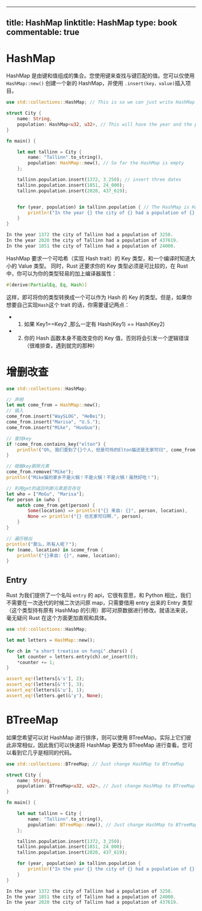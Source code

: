 
---
title: HashMap
linktitle: HashMap
type: book
commentable: true
---

# HashMap

HashMap 是由键和值组成的集合。您使用键来查找与键匹配的值。您可以仅使用 `HashMap::new()` 创建一个新的 HashMap，并使用 `.insert(key，value)`插入项目。

```rs
use std::collections::HashMap; // This is so we can just write HashMap instead of std::collections::HashMap every time

struct City {
    name: String,
    population: HashMap<u32, u32>, // This will have the year and the population for the year
}

fn main() {

    let mut tallinn = City {
        name: "Tallinn".to_string(),
        population: HashMap::new(), // So far the HashMap is empty
    };

    tallinn.population.insert(1372, 3_250); // insert three dates
    tallinn.population.insert(1851, 24_000);
    tallinn.population.insert(2020, 437_619);


    for (year, population) in tallinn.population { // The HashMap is HashMap<u32, u32> so it returns a two items each time
        println!("In the year {} the city of {} had a population of {}.", year, tallinn.name, population);
    }
}

In the year 1372 the city of Tallinn had a population of 3250.
In the year 2020 the city of Tallinn had a population of 437619.
In the year 1851 the city of Tallinn had a population of 24000.
```

HashMap 要求一个可哈希（实现 Hash trait）的 Key 类型，和一个编译时知道大小的 Value 类型。
同时，Rust 还要求你的 Key 类型必须是可比较的，在 Rust 中，你可以为你的类型轻易的加上编译器属性：

```rust
#[derive(PartialEq, Eq, Hash)]
```

这样，即可将你的类型转换成一个可以作为 Hash 的 Key 的类型。但是，如果你想要自己实现`Hash`这个 trait 的话，你需要谨记两点：

- 1. 如果 Key1==Key2 ,那么一定有 Hash(Key1) == Hash(Key2)
- 2. 你的 Hash 函数本身不能改变你的 Key 值，否则将会引发一个逻辑错误（很难排查，遇到就完的那种）

# 增删改查

```rs
use std::collections::HashMap;

// 声明
let mut come_from = HashMap::new();
// 插入
come_from.insert("WaySLOG", "HeBei");
come_from.insert("Marisa", "U.S.");
come_from.insert("Mike", "HuoGuo");

// 查找key
if !come_from.contains_key("elton") {
    println!("Oh, 我们查到了{}个人，但是可怜的Elton猫还是无家可归", come_from.len());
}

// 根据key删除元素
come_from.remove("Mike");
println!("Mike猫的家乡不是火锅！不是火锅！不是火锅！虽然好吃！");

// 利用get的返回判断元素是否存在
let who = ["MoGu", "Marisa"];
for person in &who {
    match come_from.get(person) {
        Some(location) => println!("{} 来自: {}", person, location),
        None => println!("{} 也无家可归啊.", person),
    }
}

// 遍历输出
println!("那么，所有人呢？");
for (name, location) in &come_from {
    println!("{}来自: {}", name, location);
}
```

## Entry

Rust 为我们提供了一个名叫 `entry` 的 api，它很有意思，和 Python 相比，我们不需要在一次迭代的时候二次访问原 map，只需要借用 entry 出来的 Entry 类型（这个类型持有原有 HashMap 的引用）即可对原数据进行修改。就语法来说，毫无疑问 Rust 在这个方面更加直观和具体。

```rust
use std::collections::HashMap;

let mut letters = HashMap::new();

for ch in "a short treatise on fungi".chars() {
    let counter = letters.entry(ch).or_insert(0);
    *counter += 1;
}

assert_eq!(letters[&'s'], 2);
assert_eq!(letters[&'t'], 3);
assert_eq!(letters[&'u'], 1);
assert_eq!(letters.get(&'y'), None);
```

# BTreeMap

如果您希望可以对 HashMap 进行排序，则可以使用 BTreeMap。实际上它们彼此非常相似，因此我们可以快速将 HashMap 更改为 BTreeMap 进行查看。您可以看到它几乎是相同的代码。

```rs
use std::collections::BTreeMap; // Just change HashMap to BTreeMap

struct City {
    name: String,
    population: BTreeMap<u32, u32>, // Just change HashMap to BTreeMap
}

fn main() {

    let mut tallinn = City {
        name: "Tallinn".to_string(),
        population: BTreeMap::new(), // Just change HashMap to BTreeMap
    };

    tallinn.population.insert(1372, 3_250);
    tallinn.population.insert(1851, 24_000);
    tallinn.population.insert(2020, 437_619);

    for (year, population) in tallinn.population {
        println!("In the year {} the city of {} had a population of {}.", year, tallinn.name, population);
    }
}

In the year 1372 the city of Tallinn had a population of 3250.
In the year 1851 the city of Tallinn had a population of 24000.
In the year 2020 the city of Tallinn had a population of 437619.
```

    